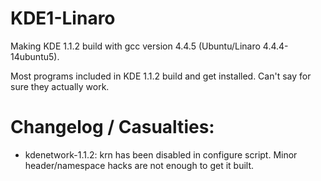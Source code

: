 KDE1-Linaro
===========

Making KDE 1.1.2 build with gcc version 4.4.5 (Ubuntu/Linaro 4.4.4-14ubuntu5). 

Most programs included in KDE 1.1.2 build and get installed. Can't say for 
sure they actually work.

Changelog / Casualties:
=======================
- kdenetwork-1.1.2: krn has been disabled in configure script. 
Minor header/namespace hacks are not enough to get it built.
